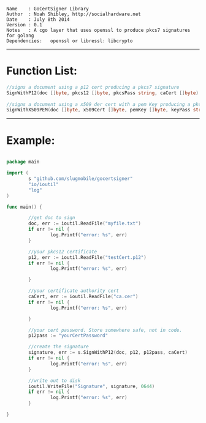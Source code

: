     Name    : GoCertSigner Library                      
    Author  : Noah Shibley, http://socialhardware.net                       
    Date    : July 8th 2014                                 
    Version : 0.1                                               
    Notes   : A cgo layer that uses openssl to produce pkcs7 signatures for golang
    Dependencies:   openssl or libressl: libcrypto

***
# Function List:
```go
//signs a document using a p12 cert producing a pkcs7 signature
SignWithP12(doc []byte, pkcs12 []byte, pkcsPass string, caCert []byte) (signature []byte, err error) 
        
//signs a document using a x509 der cert with a pem Key producing a pkcs7 signature
SignWithX509PEM(doc []byte, x509Cert []byte, pemKey []byte, keyPass string, caCert []byte) (signature []byte, err error)
```
***

# Example:

```go

package main

import (
        s "github.com/slugmobile/gocertsigner"
        "io/ioutil"
        "log"
)

func main() {

        //get doc to sign
        doc, err := ioutil.ReadFile("myfile.txt")
        if err != nil {
                log.Printf("error: %s", err)
        }

        //your pkcs12 certificate
        p12, err := ioutil.ReadFile("testCert.p12")
        if err != nil {
                log.Printf("error: %s", err)

        }

        //your certificate authority cert
        caCert, err := ioutil.ReadFile("ca.cer")
        if err != nil {
                log.Printf("error: %s", err)

        }

        //your cert password. Store somewhere safe, not in code.
        p12pass := "yourCertPassword"

        //create the signature
        signature, err := s.SignWithP12(doc, p12, p12pass, caCert)
        if err != nil {
                log.Printf("error: %s", err)
        }

        //write out to disk
        ioutil.WriteFile("Signature", signature, 0644)
        if err != nil {
                log.Printf("error: %s", err)
        }

}
```
